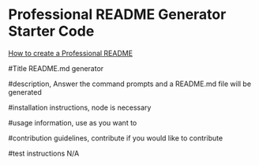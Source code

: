 # Professional README Generator Starter Code

[How to create a Professional README](https://coding-boot-camp.github.io/full-stack/github/professional-readme-guide)

#Title
README.md generator

#description,
Answer the command prompts and a README.md file will be generated

#installation instructions,
node is necessary

#usage information,
use as you want to

#contribution guidelines,
contribute if you would like to contribute

#test instructions
N/A